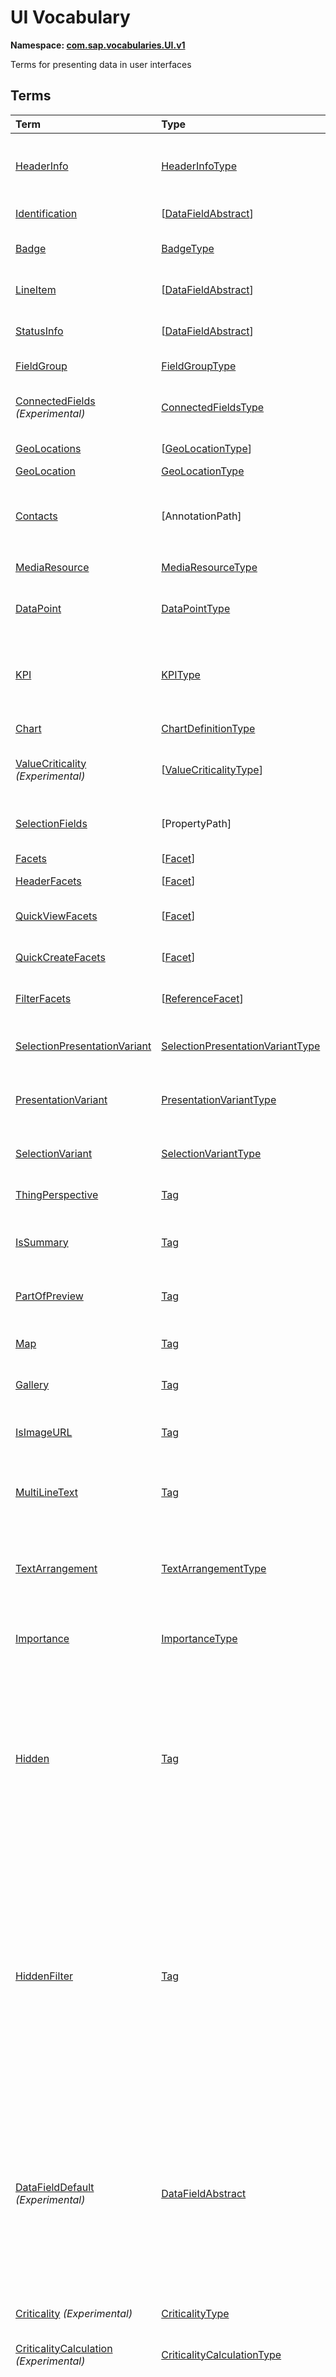 # UI Vocabulary
**Namespace: [com.sap.vocabularies.UI.v1](UI.xml)**

Terms for presenting data in user interfaces


## Terms

Term|Type|Description
:---|:---|:----------
[HeaderInfo](UI.xml#L35)|[HeaderInfoType](#HeaderInfoType)|<a name="HeaderInfo"></a>Information for the header area of an entity representation. HeaderInfo is mandatory for main entity types of the model
[Identification](UI.xml#L66)|\[[DataFieldAbstract](#DataFieldAbstract)\]|<a name="Identification"></a>Collection of fields identifying the object
[Badge](UI.xml#L71)|[BadgeType](#BadgeType)|<a name="Badge"></a>Information usually displayed in the form of a business card
[LineItem](UI.xml#L99)|\[[DataFieldAbstract](#DataFieldAbstract)\]|<a name="LineItem"></a>Collection of data fields for representation in a table or list
[StatusInfo](UI.xml#L104)|\[[DataFieldAbstract](#DataFieldAbstract)\]|<a name="StatusInfo"></a>Collection of data fields describing the status of an entity
[FieldGroup](UI.xml#L109)|[FieldGroupType](#FieldGroupType)|<a name="FieldGroup"></a>Group of fields with an optional label
[ConnectedFields](UI.xml#L123) *(Experimental)*|[ConnectedFieldsType](#ConnectedFieldsType)|<a name="ConnectedFields"></a>Group of semantically connected fields with a representation template and an optional label
[GeoLocations](UI.xml#L194)|\[[GeoLocationType](#GeoLocationType)\]|<a name="GeoLocations"></a>Collection of geographic locations
[GeoLocation](UI.xml#L198)|[GeoLocationType](#GeoLocationType)|<a name="GeoLocation"></a>Geographic location
[Contacts](UI.xml#L218)|\[AnnotationPath\]|<a name="Contacts"></a>Collection of contacts<p>Each collection item MUST reference an annotation of a Communication.Contact</p>
[MediaResource](UI.xml#L225)|[MediaResourceType](#MediaResourceType)|<a name="MediaResource"></a>Properties that describe a media resource
[DataPoint](UI.xml#L279)|[DataPointType](#DataPointType)|<a name="DataPoint"></a>Visualization of a single point of data, typically a number; may also be textual, e.g. a status value
[KPI](UI.xml#L569)|[KPIType](#KPIType)|<a name="KPI"></a>A Key Performance Indicator (KPI) bundles a SelectionVariant and a DataPoint, and provides details for progressive disclosure
[Chart](UI.xml#L618)|[ChartDefinitionType](#ChartDefinitionType)|<a name="Chart"></a>Visualization of multiple data points
[ValueCriticality](UI.xml#L797) *(Experimental)*|\[[ValueCriticalityType](#ValueCriticalityType)\]|<a name="ValueCriticality"></a>Assign criticalities to primitive values. This information can be used for semantic coloring.
[SelectionFields](UI.xml#L810)|\[PropertyPath\]|<a name="SelectionFields"></a>Properties that might be relevant for filtering a collection of entities of this type
[Facets](UI.xml#L819)|\[[Facet](#Facet)\]|<a name="Facets"></a>Collection of facets
[HeaderFacets](UI.xml#L823)|\[[Facet](#Facet)\]|<a name="HeaderFacets"></a>Facets for additional object header information
[QuickViewFacets](UI.xml#L827)|\[[Facet](#Facet)\]|<a name="QuickViewFacets"></a>Facets that may be used for a quick overview of the object
[QuickCreateFacets](UI.xml#L831)|\[[Facet](#Facet)\]|<a name="QuickCreateFacets"></a>Facets that may be used for a (quick) create of the object
[FilterFacets](UI.xml#L835)|\[[ReferenceFacet](#ReferenceFacet)\]|<a name="FilterFacets"></a>Facets that reference UI.FieldGroup annotations to group filterable fields
[SelectionPresentationVariant](UI.xml#L877)|[SelectionPresentationVariantType](#SelectionPresentationVariantType)|<a name="SelectionPresentationVariant"></a>A SelectionPresentationVariant bundles a Selection Variant and a Presentation Variant
[PresentationVariant](UI.xml#L903)|[PresentationVariantType](#PresentationVariantType)|<a name="PresentationVariant"></a>Defines how the result of a queried collection of entities is shaped and how this result is displayed
[SelectionVariant](UI.xml#L977)|[SelectionVariantType](#SelectionVariantType)|<a name="SelectionVariant"></a>A SelectionVariant denotes a combination of parameters and filters to query the annotated entity set
[ThingPerspective](UI.xml#L1109)|[Tag](https://github.com/oasis-tcs/odata-vocabularies/blob/master/vocabularies/Org.OData.Core.V1.md#Tag)|<a name="ThingPerspective"></a>This term is a Thing Perspective
[IsSummary](UI.xml#L1112)|[Tag](https://github.com/oasis-tcs/odata-vocabularies/blob/master/vocabularies/Org.OData.Core.V1.md#Tag)|<a name="IsSummary"></a>This Facet and all included Facets are the summary of the thing. At most one Facet of a thing can be tagged with this term
[PartOfPreview](UI.xml#L1117)|[Tag](https://github.com/oasis-tcs/odata-vocabularies/blob/master/vocabularies/Org.OData.Core.V1.md#Tag)|<a name="PartOfPreview"></a>This Facet and all included Facets are part of the Thing preview
[Map](UI.xml#L1121)|[Tag](https://github.com/oasis-tcs/odata-vocabularies/blob/master/vocabularies/Org.OData.Core.V1.md#Tag)|<a name="Map"></a>Target MUST reference a UI.GeoLocation, Communication.Address or a collection of these
[Gallery](UI.xml#L1126)|[Tag](https://github.com/oasis-tcs/odata-vocabularies/blob/master/vocabularies/Org.OData.Core.V1.md#Tag)|<a name="Gallery"></a>Target MUST reference a UI.MediaResource
[IsImageURL](UI.xml#L1131)|[Tag](https://github.com/oasis-tcs/odata-vocabularies/blob/master/vocabularies/Org.OData.Core.V1.md#Tag)|<a name="IsImageURL"></a>Properties and terms annotated with this term MUST contain a valid URL referencing an resource with a MIME type image
[MultiLineText](UI.xml#L1137)|[Tag](https://github.com/oasis-tcs/odata-vocabularies/blob/master/vocabularies/Org.OData.Core.V1.md#Tag)|<a name="MultiLineText"></a>Properties annotated with this annotation should be rendered as multi-line text (e.g. text area)
[TextArrangement](UI.xml#L1143)|[TextArrangementType](#TextArrangementType)|<a name="TextArrangement"></a>Describes the arrangement of a code or ID value and its text<p>If used for a single property the Common.Text annotation is annotated</p>
[Importance](UI.xml#L1170)|[ImportanceType](#ImportanceType)|<a name="Importance"></a>Expresses the importance of e.g. a DataField or an annotation
[Hidden](UI.xml#L1185)|[Tag](https://github.com/oasis-tcs/odata-vocabularies/blob/master/vocabularies/Org.OData.Core.V1.md#Tag)|<a name="Hidden"></a>Properties or facets (see UI.Facet) annotated with this term will not be rendered if the annotation evaluates to true.<p>Hidden properties usually carry technical information that is used for application control and is of no direct interest to end users. The annotation value may be an expression to dynamically hide or render the annotated feature.</p>
[HiddenFilter](UI.xml#L1192)|[Tag](https://github.com/oasis-tcs/odata-vocabularies/blob/master/vocabularies/Org.OData.Core.V1.md#Tag)|<a name="HiddenFilter"></a>Properties annotated with this term will not be rendered as filter criteria if the annotation evaluates to true.<p>Properties annotated with `HiddenFilter` are intended as parts of a `$filter` expression that cannot be directly influenced by end users. The properties will be rendered in all other places, e.g. table columns or form fields. This is in contrast to properties annotated with [`UI.Hidden`](#Hidden) that are not rendered at all.</p>
[DataFieldDefault](UI.xml#L1199) *(Experimental)*|[DataFieldAbstract](#DataFieldAbstract)|<a name="DataFieldDefault"></a>Default representation of a property as a datafield, e.g. when the property is added as a table column or form field via personalization<p>Only concrete subtypes of DataFieldAbstract can be used for a DataFieldDefault. For type `DataField` and its subtypes the annotation target SHOULD be the same property that is referenced via a path expression in the `Value` of the datafield.</p>
[Criticality](UI.xml#L1335) *(Experimental)*|[CriticalityType](#CriticalityType)|<a name="Criticality"></a>Service-calculated criticality, alternative to UI.CriticalityCalculation
[CriticalityCalculation](UI.xml#L1340) *(Experimental)*|[CriticalityCalculationType](#CriticalityCalculationType)|<a name="CriticalityCalculation"></a>Parameters for client-calculated criticality, alternative to UI.Criticality
[OrderBy](UI.xml#L1345) *(Experimental)*|PropertyPath|<a name="OrderBy"></a>Sort by the referenced property instead of by the annotated property<p>Example: annotated property `SizeCode` has string values XS, S, M, L, XL, referenced property SizeOrder has numeric values -2, -1, 0, 1, 2. Numeric ordering by SizeOrder will be more understandable than lexicographic ordering by SizeCode.</p>

## <a name="HeaderInfoType"></a>[HeaderInfoType](UI.xml#L40)


Property|Type|Description
:-------|:---|:----------
[TypeName](UI.xml#L41)|String|Name of the main entity type
[TypeNamePlural](UI.xml#L45)|String|Plural form of the name of the main entity type
[Title](UI.xml#L49)|[DataField](#DataField)|Title, e.g. for overview pages
[Description](UI.xml#L52)|[DataField](#DataField)|Description, e.g. for overview pages
[ImageUrl](UI.xml#L55)|URL|Image URL for an instance of the entity type. If the property ImageUrl has a valid value, it can be used for the visualization of the instance. If it is not available or not valid the property TypeImageUrl can be used instead.
[TypeImageUrl](UI.xml#L60)|URL|Image URL for the entity type

## <a name="BadgeType"></a>[BadgeType](UI.xml#L75)


Property|Type|Description
:-------|:---|:----------
[HeadLine](UI.xml#L76)|[DataField](#DataField)|Headline
[Title](UI.xml#L79)|[DataField](#DataField)|Title
[ImageUrl](UI.xml#L82)|URL|Image URL for an instance of the entity type. If the property ImageUrl has a valid value, it can be used for the visualization of the instance. If it is not available or not valid the property TypeImageUrl can be used instead.
[TypeImageUrl](UI.xml#L87)|URL|Image URL for the entity type
[MainInfo](UI.xml#L91)|[DataField](#DataField)|Main information on the business card
[SecondaryInfo](UI.xml#L94)|[DataField](#DataField)|Additional information on the business card

## <a name="FieldGroupType"></a>[FieldGroupType](UI.xml#L113)


Property|Type|Description
:-------|:---|:----------
[Label](UI.xml#L114)|String|Label for the field group
[Data](UI.xml#L118)|\[[DataFieldAbstract](#DataFieldAbstract)\]|Collection of data fields

## <a name="ConnectedFieldsType"></a>[ConnectedFieldsType](UI.xml#L152) *(Experimental)*
Group of semantically connected fields with a representation template and an optional label

Property|Type|Description
:-------|:---|:----------
[Label](UI.xml#L156)|String|Label for the connected fields
[Template](UI.xml#L160)|String|Template for representing the connected fields<p>Template variables are identifiers enclosed in curly braces, e.g. `{MaterialName} - {MaterialClassName}`. The `Data` collection assigns values to the template variables.</p>
[Data](UI.xml#L166)|[Dictionary](https://github.com/oasis-tcs/odata-vocabularies/blob/master/vocabularies/Org.OData.Core.V1.md#Dictionary)|Dictionary of template variables<p>Each template variable used in `Template` must be assigned a value here. The value must be of type [`UI.DataFieldAbstract`](#DataFieldAbstract)</p>

## <a name="GeoLocationType"></a>[GeoLocationType](UI.xml#L202)
Properties that define a geographic location

Property|Type|Description
:-------|:---|:----------
[Latitude](UI.xml#L204)|Double|Geographic latitude
[Longitude](UI.xml#L207)|Double|Geographic longitude
[Location](UI.xml#L210)|GeographyPoint|A point in a round-earth coordinate system
[Address](UI.xml#L213)|[AddressType](Communication.md#AddressType)|vCard-style address

## <a name="MediaResourceType"></a>[MediaResourceType](UI.xml#L229)


Property|Type|Description
:-------|:---|:----------
[Url](UI.xml#L230)|URL|URL of media resource
[ContentType](UI.xml#L234)|MediaType|Content type, such as application/pdf, video/x-flv, image/jpeg
[ByteSize](UI.xml#L238)|Int64|Resource size in bytes
[ChangedAt](UI.xml#L241)|DateTimeOffset|Date of last change
[Thumbnail](UI.xml#L244)|[ImageType](#ImageType)|Thumbnail image
[Title](UI.xml#L247)|[DataField](#DataField)|Resource title
[Description](UI.xml#L250)|[DataField](#DataField)|Resource description

## <a name="ImageType"></a>[ImageType](UI.xml#L254)


Property|Type|Description
:-------|:---|:----------
[Url](UI.xml#L255)|URL|URL of image
[Width](UI.xml#L259)|String|Width of image
[Height](UI.xml#L262)|String|Height of image

## <a name="DataPointType"></a>[DataPointType](UI.xml#L284)


Property|Type|Description
:-------|:---|:----------
[Title](UI.xml#L285)|String|Title of the data point
[Description](UI.xml#L289)|String|Short description
[LongDescription](UI.xml#L293)|String|Full description
[Value](UI.xml#L297)|PrimitiveType|Numeric value<p>               It could be annotated with either `UoM.ISOCurrency` or `UoM.Unit`.               Percentage values are annotated with `UoM.Unit = '%'`.               A renderer should take an optional `Common.Text` annotation into consideration.             </p>
[TargetValue](UI.xml#L307)|PrimitiveType|Target value
[ForecastValue](UI.xml#L310)|PrimitiveType|Forecast value
[MinimumValue](UI.xml#L313)|Decimal|Minimum value (for output rendering)
[MaximumValue](UI.xml#L316)|Decimal|Maximum value (for output rendering)
[ValueFormat](UI.xml#L319)|[NumberFormat](#NumberFormat)|Number format
[Visualization](UI.xml#L322)|[VisualizationType](#VisualizationType)|Preferred visualization
[SampleSize](UI.xml#L325)|PrimitiveType|Sample size used for the determination of the data point; should contain just integer value as Edm.Byte, Edm.SByte, Edm.Intxx, and Edm.Decimal with scale 0.
[ReferencePeriod](UI.xml#L332)|[ReferencePeriod](#ReferencePeriod)|Reference period
[Criticality](UI.xml#L335)|[CriticalityType](#CriticalityType)|Service-calculated criticality, alternative to CriticalityCalculation
[CriticalityRepresentation](UI.xml#L338) *(Experimental)*|[CriticalityRepresentationType](#CriticalityRepresentationType)|Decides if criticality is visualized in addition by means of an icon
[CriticalityCalculation](UI.xml#L342)|[CriticalityCalculationType](#CriticalityCalculationType)|Parameters for client-calculated criticality, alternative to Criticality
[Trend](UI.xml#L345)|[TrendType](#TrendType)|Service-calculated trend, alternative to TrendCalculation
[TrendCalculation](UI.xml#L348)|[TrendCalculationType](#TrendCalculationType)|Parameters for client-calculated trend, alternative to Trend
[Responsible](UI.xml#L351)|[ContactType](Communication.md#ContactType)|Contact person

## <a name="NumberFormat"></a>[NumberFormat](UI.xml#L356)
Describes how to visualise a number

Property|Type|Description
:-------|:---|:----------
[ScaleFactor](UI.xml#L358)|Decimal|Display value in *ScaleFactor* units, e.g. 1000 for k (kilo), 1e6 for M (Mega)
[NumberOfFractionalDigits](UI.xml#L362)|Byte|Number of fractional digits of the scaled value to be visualized

## <a name="VisualizationType"></a>[VisualizationType](UI.xml#L367)


Member|Value|Description
:-----|----:|:----------
[Number](UI.xml#L368)|0|Visualize as a number
[BulletChart](UI.xml#L371)|1|Visualize as bullet chart - requires TargetValue
[Progress](UI.xml#L374)|2|Visualize as progress indicator - requires TargetValue
[Rating](UI.xml#L377)|3|Visualize as partially or completely filled stars/hearts/... - requires TargetValue
[Donut](UI.xml#L381)|4|Visualize as donut, optionally with missing segment - requires TargetValue
[DeltaBulletChart](UI.xml#L384)|5|Visualize as delta bullet chart - requires TargetValue

## <a name="ReferencePeriod"></a>[ReferencePeriod](UI.xml#L389)
Reference period

Property|Type|Description
:-------|:---|:----------
[Description](UI.xml#L391)|String|Short description of the reference period
[Start](UI.xml#L395)|DateTimeOffset|Start of the reference period
[End](UI.xml#L398)|DateTimeOffset|End of the reference period

## <a name="CriticalityType"></a>[CriticalityType](UI.xml#L403)
Criticality of a value or status, represented e.g. via semantic colors (https://experience.sap.com/fiori-design-web/foundation/colors/#semantic-colors)

Member|Value|Description
:-----|----:|:----------
[VeryNegative](UI.xml#L406) *(Experimental)*|-1|Very negative / dark-red status - risk - out of stock - late
[Neutral](UI.xml#L410)|0|Neutral / grey status - inactive - open - in progress
[Negative](UI.xml#L413)|1|Negative / red status - attention - overload - alert
[Critical](UI.xml#L416)|2|Critical / orange status - warning
[Positive](UI.xml#L419)|3|Positive / green status - completed - available - on track - acceptable
[VeryPositive](UI.xml#L422) *(Experimental)*|4|Very positive / blue status - above max stock - excess

## <a name="CriticalityCalculationType"></a>[CriticalityCalculationType](UI.xml#L428): [CriticalityThresholdsType](#CriticalityThresholdsType)
Describes how to calculate the criticality of a value depending on the improvement direction


The calculation is done by comparing a value to the threshold values relevant for the specified improvement direction.

For improvement direction `Target`, the criticality is calculated using both low and high threshold values. It will be
  - Positive if the value is greater than or equal to AcceptanceRangeLowValue and lower than or equal to AcceptanceRangeHighValue
  - Neutral if the value is greater than or equal to ToleranceRangeLowValue and lower than AcceptanceRangeLowValue OR greater than AcceptanceRangeHighValue and lower than or equal to ToleranceRangeHighValue
  - Critical if the value is greater than or equal to DeviationRangeLowValue and lower than ToleranceRangeLowValue OR greater than ToleranceRangeHighValue  and lower than or equal to DeviationRangeHighValue
  - Negative if the value is lower than DeviationRangeLowValue or greater than DeviationRangeHighValue

For improvement direction `Minimize`, the criticality is calculated using the high threshold values. It is
  - Positive if the value is lower than or equal to AcceptanceRangeHighValue
  - Neutral if the value is  greater than AcceptanceRangeHighValue and lower than or equal to ToleranceRangeHighValue
  - Critical if the value is greater than ToleranceRangeHighValue and lower than or equal to DeviationRangeHighValue
  - Negative if the value is greater than DeviationRangeHighValue

For improvement direction `Maximize`, the criticality is calculated using the low threshold values. It is
  - Positive if the value is greater than or equal to AcceptanceRangeLowValue
  - Neutral if the value is less than AcceptanceRangeLowValue and greater than or equal to ToleranceRangeLowValue
  - Critical if the value is lower than ToleranceRangeLowValue and greater than or equal to DeviationRangeLowValue
  - Negative if the value is lower than DeviationRangeLowValue
             
Thresholds are optional. For unassigned values, defaults are determined in this order:
  - For DeviationRange, an omitted LowValue translates into the smallest possible number (-INF), an omitted HighValue translates into the largest possible number (+INF)
  - For ToleranceRange, an omitted LowValue will be initialized with DeviationRangeLowValue, an omitted HighValue will be initialized with DeviationRangeHighValue
  - For AcceptanceRange, an omitted LowValue will be initialized with ToleranceRangeLowValue, an omitted HighValue will be initialized with ToleranceRangeHighValue
          

Property|Type|Description
:-------|:---|:----------
[*AcceptanceRangeLowValue*](UI.xml#L473)|PrimitiveType|Lowest value that is considered positive
[*AcceptanceRangeHighValue*](UI.xml#L476)|PrimitiveType|Highest value that is considered positive
[*ToleranceRangeLowValue*](UI.xml#L479)|PrimitiveType|Lowest value that is considered neutral
[*ToleranceRangeHighValue*](UI.xml#L482)|PrimitiveType|Highest value that is considered neutral
[*DeviationRangeLowValue*](UI.xml#L485)|PrimitiveType|Lowest value that is considered critical
[*DeviationRangeHighValue*](UI.xml#L488)|PrimitiveType|Highest value that is considered critical
[ImprovementDirection](UI.xml#L459)|[ImprovementDirectionType](#ImprovementDirectionType)|Describes in which direction the value improves
[ConstantThresholds](UI.xml#L462) *(Experimental)*|\[[LevelThresholdsType](#LevelThresholdsType)\]|List of thresholds depending on the aggregation level as a set of constant values<p>Constant thresholds shall only be used in order to refine constant values given for the data point overall (aggregation level with empty collection of property paths), but not if the thresholds are based on other measure elements.</p>

## <a name="CriticalityThresholdsType"></a>[CriticalityThresholdsType](UI.xml#L471)
Thresholds for calculating the criticality of a value

**Derived Types:**
- [CriticalityCalculationType](#CriticalityCalculationType)
- [LevelThresholdsType](#LevelThresholdsType)

Property|Type|Description
:-------|:---|:----------
[AcceptanceRangeLowValue](UI.xml#L473)|PrimitiveType|Lowest value that is considered positive
[AcceptanceRangeHighValue](UI.xml#L476)|PrimitiveType|Highest value that is considered positive
[ToleranceRangeLowValue](UI.xml#L479)|PrimitiveType|Lowest value that is considered neutral
[ToleranceRangeHighValue](UI.xml#L482)|PrimitiveType|Highest value that is considered neutral
[DeviationRangeLowValue](UI.xml#L485)|PrimitiveType|Lowest value that is considered critical
[DeviationRangeHighValue](UI.xml#L488)|PrimitiveType|Highest value that is considered critical

## <a name="ImprovementDirectionType"></a>[ImprovementDirectionType](UI.xml#L493)
Describes which direction of a value change is seen as an improvement

Member|Value|Description
:-----|----:|:----------
[Minimize](UI.xml#L495)|1|Lower is better
[Target](UI.xml#L498)|2|Closer to the target is better
[Maximize](UI.xml#L501)|3|Higher is better

## <a name="LevelThresholdsType"></a>[LevelThresholdsType](UI.xml#L506): [CriticalityThresholdsType](#CriticalityThresholdsType) *(Experimental)*
Thresholds for an aggregation level

Property|Type|Description
:-------|:---|:----------
[*AcceptanceRangeLowValue*](UI.xml#L473)|PrimitiveType|Lowest value that is considered positive
[*AcceptanceRangeHighValue*](UI.xml#L476)|PrimitiveType|Highest value that is considered positive
[*ToleranceRangeLowValue*](UI.xml#L479)|PrimitiveType|Lowest value that is considered neutral
[*ToleranceRangeHighValue*](UI.xml#L482)|PrimitiveType|Highest value that is considered neutral
[*DeviationRangeLowValue*](UI.xml#L485)|PrimitiveType|Lowest value that is considered critical
[*DeviationRangeHighValue*](UI.xml#L488)|PrimitiveType|Highest value that is considered critical
[AggregationLevel](UI.xml#L509)|\[PropertyPath\]|An unordered tuple of dimensions, i.e. properties which are intended to be used for grouping in aggregating requests. In analytical UIs, e.g. an analytical chart, the aggregation level typically corresponds to the visible dimensions.

## <a name="TrendType"></a>[TrendType](UI.xml#L515)
The trend of a value

Member|Value|Description
:-----|----:|:----------
[StrongUp](UI.xml#L517)|1|Value grows strongly
[Up](UI.xml#L520)|2|Value grows
[Sideways](UI.xml#L523)|3|Value does not significantly grow or shrink
[Down](UI.xml#L526)|4|Value shrinks
[StrongDown](UI.xml#L529)|5|Value shrinks strongly

## <a name="TrendCalculationType"></a>[TrendCalculationType](UI.xml#L534)
Describes how to calculate the trend of a value


By default, the calculation is done by comparing the difference between Value and ReferenceValue to the threshold values. 
If IsRelativeDifference is set, the difference of Value and ReferenceValue is divided by ReferenceValue and the relative difference is compared.

The trend is 
  - StrongUp if the difference is greater than or equal to StrongUpDifference
  - Up if the difference is less than StrongUpDifference and greater than or equal to UpDifference
  - Sideways if the difference  is less than UpDifference and greater than DownDifference
  - Down if the difference is greater than StrongDownDifference and lower than or equal to DownDifference
  - StrongDown if the difference is lower than or equal to StrongDownDifference

Property|Type|Description
:-------|:---|:----------
[ReferenceValue](UI.xml#L548)|PrimitiveType|Reference value for the calculation, e.g. number of sales for the last year
[IsRelativeDifference](UI.xml#L552)|Boolean|Calculate with a relative difference
[UpDifference](UI.xml#L555)|Decimal|Threshold for Up
[StrongUpDifference](UI.xml#L558)|Decimal|Threshold for StrongUp
[DownDifference](UI.xml#L561)|Decimal|Threshold for Down
[StrongDownDifference](UI.xml#L564)|Decimal|Threshold for StrongDown

## <a name="KPIType"></a>[KPIType](UI.xml#L575)


Property|Type|Description
:-------|:---|:----------
[ID](UI.xml#L576)|String|Optional identifier to reference this instance from an external context
[ShortDescription](UI.xml#L581) *(Experimental)*|String|Very short description
[SelectionVariant](UI.xml#L586)|[SelectionVariantType](#SelectionVariantType)|Selection variant, either specified inline or referencing another annotation via Path
[DataPoint](UI.xml#L590)|[DataPointType](#DataPointType)|Data point, either specified inline or referencing another annotation via Path
[Detail](UI.xml#L594)|[KPIDetailType](#KPIDetailType)|Contains information about KPI details, especially drill-down presentations

## <a name="KPIDetailType"></a>[KPIDetailType](UI.xml#L599)


Property|Type|Description
:-------|:---|:----------
[DefaultPresentationVariant](UI.xml#L600)|[PresentationVariantType](#PresentationVariantType)|Presentation variant, either specified inline or referencing another annotation via Path
[AlternativePresentationVariants](UI.xml#L604)|\[[PresentationVariantType](#PresentationVariantType)\]|A list of alternative presentation variants, either specified inline or referencing another annotation via Path
[SemanticObject](UI.xml#L608)|String|Name of the Semantic Object. If not specified, use Semantic Object annotated at the property referenced in KPI/DataPoint/Value
[Action](UI.xml#L612)|String|Name of the Action on the Semantic Object. If not specified, let user choose which of the available actions to trigger.

## <a name="ChartDefinitionType"></a>[ChartDefinitionType](UI.xml#L622)


Property|Type|Description
:-------|:---|:----------
[Title](UI.xml#L623)|String|Title of the chart
[Description](UI.xml#L627)|String|Short description
[ChartType](UI.xml#L631)|[ChartType](#ChartType)|Chart type
[AxisScaling](UI.xml#L634)|[ChartAxisScalingType](#ChartAxisScalingType)|Describes the scale of the chart value axes
[Measures](UI.xml#L637)|\[PropertyPath\]|Measures of the chart, e.g. size and color in a bubble chart
[MeasureAttributes](UI.xml#L640)|\[[ChartMeasureAttributeType](#ChartMeasureAttributeType)\]|Describes Attributes for Measures. All Measures used in this collection must also be part of the Measures Property.
[Dimensions](UI.xml#L645)|\[PropertyPath\]|Dimensions of the chart, e.g. x- and y-axis of a bubble chart
[DimensionAttributes](UI.xml#L648)|\[[ChartDimensionAttributeType](#ChartDimensionAttributeType)\]|Describes Attributes for Dimensions. All Dimensions used in this collection must also be part of the Dimensions Property.
[Actions](UI.xml#L653)|\[[DataFieldForActionAbstract](#DataFieldForActionAbstract)\]|Available actions

## <a name="ChartType"></a>[ChartType](UI.xml#L658)


Member|Value|Description
:-----|----:|:----------
[Column](UI.xml#L659)|0|
[ColumnStacked](UI.xml#L660)|1|
[ColumnDual](UI.xml#L661)|2|
[ColumnStackedDual](UI.xml#L662)|3|
[ColumnStacked100](UI.xml#L663)|4|
[ColumnStackedDual100](UI.xml#L664)|5|
[Bar](UI.xml#L665)|6|
[BarStacked](UI.xml#L666)|7|
[BarDual](UI.xml#L667)|8|
[BarStackedDual](UI.xml#L668)|9|
[BarStacked100](UI.xml#L669)|10|
[BarStackedDual100](UI.xml#L670)|11|
[Area](UI.xml#L671)|12|
[AreaStacked](UI.xml#L672)|13|
[AreaStacked100](UI.xml#L673)|14|
[HorizontalArea](UI.xml#L674)|15|
[HorizontalAreaStacked](UI.xml#L675)|16|
[HorizontalAreaStacked100](UI.xml#L676)|17|
[Line](UI.xml#L677)|18|
[LineDual](UI.xml#L678)|19|
[Combination](UI.xml#L679)|20|
[CombinationStacked](UI.xml#L680)|21|
[CombinationDual](UI.xml#L681)|22|
[CombinationStackedDual](UI.xml#L682)|23|
[HorizontalCombinationStacked](UI.xml#L683)|24|
[Pie](UI.xml#L684)|25|
[Donut](UI.xml#L685)|26|
[Scatter](UI.xml#L686)|27|
[Bubble](UI.xml#L687)|28|
[Radar](UI.xml#L688)|29|
[HeatMap](UI.xml#L689)|30|
[TreeMap](UI.xml#L690)|31|
[Waterfall](UI.xml#L691)|32|
[Bullet](UI.xml#L692)|33|
[VerticalBullet](UI.xml#L693)|34|
[HorizontalWaterfall](UI.xml#L694)|35|
[HorizontalCombinationDual](UI.xml#L695)|36|
[HorizontalCombinationStackedDual](UI.xml#L696)|37|

## <a name="ChartAxisScalingType"></a>[ChartAxisScalingType](UI.xml#L700)


Property|Type|Description
:-------|:---|:----------
[ScaleBehavior](UI.xml#L701)|[ChartAxisScaleBehaviorType](#ChartAxisScaleBehaviorType)|Scale is fixed or adapts automatically to rendered values
[AutoScaleBehavior](UI.xml#L704)|[ChartAxisAutoScaleBehaviorType](#ChartAxisAutoScaleBehaviorType)|Settings for automatic scaling
[FixedScaleMultipleStackedMeasuresBoundaryValues](UI.xml#L707)|[FixedScaleMultipleStackedMeasuresBoundaryValuesType](#FixedScaleMultipleStackedMeasuresBoundaryValuesType)|Boundary values for fixed scaling of a stacking chart type with multiple measures

## <a name="ChartAxisScaleBehaviorType"></a>[ChartAxisScaleBehaviorType](UI.xml#L712)


Member|Value|Description
:-----|----:|:----------
[AutoScale](UI.xml#L713)|0|Value axes scale automatically
[FixedScale](UI.xml#L716)|1|Fixed minimum and maximum values are applied, which are derived from the @UI.MeasureAttributes.DataPoint/MinimumValue and .../MaximumValue annotation by default. For stacking chart types with multiple measures, they are taken from ChartAxisScalingType/FixedScaleMultipleStackedMeasuresBoundaryValues.

## <a name="ChartAxisAutoScaleBehaviorType"></a>[ChartAxisAutoScaleBehaviorType](UI.xml#L725)


Property|Type|Description
:-------|:---|:----------
[ZeroAlwaysVisible](UI.xml#L726)|Boolean|Forces the value axis to always display the zero value
[DataScope](UI.xml#L729)|[ChartAxisAutoScaleDataScopeType](#ChartAxisAutoScaleDataScopeType)|Determines the automatic scaling

## <a name="ChartAxisAutoScaleDataScopeType"></a>[ChartAxisAutoScaleDataScopeType](UI.xml#L734)


Member|Value|Description
:-----|----:|:----------
[DataSet](UI.xml#L735)|0|Minimum and maximum axes values are determined from the entire data set
[VisibleData](UI.xml#L738)|1|Minimum and maximum axes values are determined from the currently visible data. Scrolling will change the scale.

## <a name="FixedScaleMultipleStackedMeasuresBoundaryValuesType"></a>[FixedScaleMultipleStackedMeasuresBoundaryValuesType](UI.xml#L743)


Property|Type|Description
:-------|:---|:----------
[MinimumValue](UI.xml#L744)|Decimal|Minimum value on value axes
[MaximumValue](UI.xml#L747)|Decimal|Maximum value on value axes

## <a name="ChartDimensionAttributeType"></a>[ChartDimensionAttributeType](UI.xml#L752)


Property|Type|Description
:-------|:---|:----------
[Dimension](UI.xml#L753)|PropertyPath|
[Role](UI.xml#L754)|[ChartDimensionRoleType](#ChartDimensionRoleType)|
[HierarchyLevel](UI.xml#L755) *(Experimental)*|Int32|For a dimension with a hierarchy, members are selected from this level. The root node of the hierarchy is at level 0.
[ValuesForSequentialColorLevels](UI.xml#L760) *(Experimental)*|\[PrimitiveType\]|All values in this collection should be assigned to levels of the same color.
[EmphasizedValues](UI.xml#L765) *(Experimental)*|\[PrimitiveType\]|All values in this collection should be emphasized.

## <a name="ChartMeasureAttributeType"></a>[ChartMeasureAttributeType](UI.xml#L771)


Property|Type|Description
:-------|:---|:----------
[Measure](UI.xml#L772)|PropertyPath|
[Role](UI.xml#L773)|[ChartMeasureRoleType](#ChartMeasureRoleType)|
[DataPoint](UI.xml#L774)|AnnotationPath|Annotation path MUST end in UI.DataPoint and the DataPoint Value must be the same property as in Measure
[UseSequentialColorLevels](UI.xml#L778) *(Experimental)*|Boolean|All measures for which this setting is true should be assigned to levels of the same color.

## <a name="ChartDimensionRoleType"></a>[ChartDimensionRoleType](UI.xml#L785)


Member|Value|Description
:-----|----:|:----------
[Category](UI.xml#L786)|0|
[Series](UI.xml#L787)|1|
[Category2](UI.xml#L788)|2|

## <a name="ChartMeasureRoleType"></a>[ChartMeasureRoleType](UI.xml#L791)


Member|Value|Description
:-----|----:|:----------
[Axis1](UI.xml#L792)|0|
[Axis2](UI.xml#L793)|1|
[Axis3](UI.xml#L794)|2|

## <a name="ValueCriticalityType"></a>[ValueCriticalityType](UI.xml#L802) *(Experimental)*
Assigns a fixed criticality to a primitive value. This information can be used for semantic coloring.

Property|Type|Description
:-------|:---|:----------
[Value](UI.xml#L806)|PrimitiveType|
[Criticality](UI.xml#L807)|[CriticalityType](#CriticalityType)|

## <a name="Facet"></a>[*Facet*](UI.xml#L839)
Abstract base type for facets

**Derived Types:**
- [CollectionFacet](#CollectionFacet)
- [ReferenceFacet](#ReferenceFacet)
- [ReferenceURLFacet](#ReferenceURLFacet)

Property|Type|Description
:-------|:---|:----------
[Label](UI.xml#L841)|String|Facet label
[ID](UI.xml#L845)|String|Unique identifier of a facet. ID should be stable, as long as the perceived semantics of the facet is unchanged.

## <a name="CollectionFacet"></a>[CollectionFacet](UI.xml#L850): [Facet](#Facet)
Collection of facets

Property|Type|Description
:-------|:---|:----------
[*Label*](UI.xml#L841)|String|Facet label
[*ID*](UI.xml#L845)|String|Unique identifier of a facet. ID should be stable, as long as the perceived semantics of the facet is unchanged.
[Facets](UI.xml#L852)|\[[Facet](#Facet)\]|Nested facets. An empty collection may be used as a placeholder for content added via extension points.

## <a name="ReferenceFacet"></a>[ReferenceFacet](UI.xml#L857): [Facet](#Facet)
Facet that refers to a thing perspective, e.g. LineItem

Property|Type|Description
:-------|:---|:----------
[*Label*](UI.xml#L841)|String|Facet label
[*ID*](UI.xml#L845)|String|Unique identifier of a facet. ID should be stable, as long as the perceived semantics of the facet is unchanged.
[Target](UI.xml#L859)|AnnotationPath|Referenced information: Communication.Contact, Communication.Address, or a term that is tagged with UI.ThingPerspective, e.g. UI.StatusInfo, UI.LineItem, UI.Identification, UI.FieldGroup, UI.Badge

## <a name="ReferenceURLFacet"></a>[ReferenceURLFacet](UI.xml#L864): [Facet](#Facet)
Facet that refers to a URL

Property|Type|Description
:-------|:---|:----------
[*Label*](UI.xml#L841)|String|Facet label
[*ID*](UI.xml#L845)|String|Unique identifier of a facet. ID should be stable, as long as the perceived semantics of the facet is unchanged.
[Url](UI.xml#L866)|URL|URL of referenced information
[UrlContentType](UI.xml#L870)|MediaType|Media type of referenced information

## <a name="SelectionPresentationVariantType"></a>[SelectionPresentationVariantType](UI.xml#L883)


Property|Type|Description
:-------|:---|:----------
[ID](UI.xml#L884)|String|Optional identifier to reference this variant from an external context
[Text](UI.xml#L889)|String|Name of the bundling variant
[SelectionVariant](UI.xml#L893)|[SelectionVariantType](#SelectionVariantType)|Selection variant, either specified inline or referencing another annotation via Path
[PresentationVariant](UI.xml#L897)|[PresentationVariantType](#PresentationVariantType)|Presentation variant, either specified inline or referencing another annotation via Path

## <a name="PresentationVariantType"></a>[PresentationVariantType](UI.xml#L909)


Property|Type|Description
:-------|:---|:----------
[ID](UI.xml#L910)|String|Optional identifier to reference this variant from an external context
[Text](UI.xml#L913)|String|Name of the presentation variant
[MaxItems](UI.xml#L917)|Int32|Maximum number of items that should be included in the result
[SortOrder](UI.xml#L920)|\[[SortOrderType](Common.md#SortOrderType)\]|Collection can be provided inline or as a reference to a Common.SortOrder annotation via Path
[GroupBy](UI.xml#L924)|\[PropertyPath\]|Sequence of groupable properties p1, p2, ... defining how the result is composed of instances representing groups, one for each combination of value properties in the queried collection. The sequence specifies a certain level of aggregation for the queried collection, and every group instance will provide aggregated values for properties that are aggregatable. Moreover, the series of sub-sequences (p1), (p1, p2), ... forms a leveled hierarchy, which may become relevant in combination with `InitialExpansionLevel`.
[TotalBy](UI.xml#L933)|\[PropertyPath\]|Sub-sequence q1, q2, ... of properties p1, p2, ... specified in GroupBy. With this, additional levels of aggregation are requested in addition to the most granular level defined by GroupBy: Every element in the series of sub-sequences (q1), (q1, q2), ... introduces an additional aggregation level included in the result.
[Total](UI.xml#L940)|\[PropertyPath\]|Aggregatable properties for which aggregated values should be provided for the additional aggregation levels specified in TotalBy.
[IncludeGrandTotal](UI.xml#L945)|Boolean|Result should include a grand total for the properties specified in Total
[InitialExpansionLevel](UI.xml#L948)|Int32|Level up to which the hierarchy defined for the queried collection should be expanded initially. The hierarchy may be implicitly imposed by the sequence of the GroupBy, or by an explicit hierarchy annotation.
[Visualizations](UI.xml#L954)|\[AnnotationPath\]|Lists available visualization types. Currently supported types are `UI.LineItem`, `UI.Chart`, and `UI.DataPoint`. For each type, no more than a single annotation is meaningful. Multiple instances of the same visualization type shall be modeled with different presentation variants. A reference to `UI.Lineitem` should always be part of collection (least common denominator for renderers). The first entry of the collection is the default visualization.
[RequestAtLeast](UI.xml#L964)|\[PropertyPath\]|Properties that should always be included in the result of the queried collection
[SelectionFields](UI.xml#L968) *(Experimental)*|\[PropertyPath\]|Properties that should be presented for filtering a collection of entities. Can be provided inline or as a reference to a `UI.SelectionFields` annotation via Path.

## <a name="SelectionVariantType"></a>[SelectionVariantType](UI.xml#L982)


Property|Type|Description
:-------|:---|:----------
[ID](UI.xml#L983)|String|May contain identifier to reference this instance from an external context
[Text](UI.xml#L988)|String|Name of the selection variant
[Parameters](UI.xml#L992)|\[[ParameterAbstract](#ParameterAbstract)\]|Parameters of the selection variant
[FilterExpression](UI.xml#L995)|String|Filter string for query part of URL, without `$filter=`
[SelectOptions](UI.xml#L1000)|\[[SelectOptionType](#SelectOptionType)\]|ABAP Select Options Pattern

## <a name="ParameterAbstract"></a>[*ParameterAbstract*](UI.xml#L1007)
Key property of a parameter entity type

**Derived Types:**
- [Parameter](#Parameter)
- [IntervalParameter](#IntervalParameter)

## <a name="Parameter"></a>[Parameter](UI.xml#L1010): [ParameterAbstract](#ParameterAbstract)
Single-valued parameter

Property|Type|Description
:-------|:---|:----------
[PropertyName](UI.xml#L1012)|PropertyPath|Path to a key property of a parameter entity type
[PropertyValue](UI.xml#L1015)|PrimitiveType|Value for the key property

## <a name="IntervalParameter"></a>[IntervalParameter](UI.xml#L1019): [ParameterAbstract](#ParameterAbstract)
Interval parameter formed with a 'from' and a 'to' property

Property|Type|Description
:-------|:---|:----------
[PropertyNameFrom](UI.xml#L1021)|PropertyPath|Path to the 'from' property of a parameter entity type
[PropertyValueFrom](UI.xml#L1024)|PrimitiveType|Value for the 'from' property
[PropertyNameTo](UI.xml#L1027)|PropertyPath|Path to the 'to' property of a parameter entity type
[PropertyValueTo](UI.xml#L1030)|PrimitiveType|Value for the 'to' property

## <a name="SelectOptionType"></a>[SelectOptionType](UI.xml#L1035)
List of value ranges for a single property

Property|Type|Description
:-------|:---|:----------
[PropertyName](UI.xml#L1037)|PropertyPath|Path to the property
[Ranges](UI.xml#L1040)|\[[SelectionRangeType](#SelectionRangeType)\]|List of value ranges

## <a name="SelectionRangeType"></a>[SelectionRangeType](UI.xml#L1045)
Value range. If the range option only requires a single value, the value must be in the property Low

Property|Type|Description
:-------|:---|:----------
[Sign](UI.xml#L1049)|[SelectionRangeSignType](#SelectionRangeSignType)|Include or exclude values
[Option](UI.xml#L1052)|[SelectionRangeOptionType](#SelectionRangeOptionType)|Comparison operator
[Low](UI.xml#L1055)|PrimitiveType|Single value or lower interval boundary
[High](UI.xml#L1058)|PrimitiveType|Upper interval boundary

## <a name="SelectionRangeSignType"></a>[SelectionRangeSignType](UI.xml#L1063)


Member|Value|Description
:-----|----:|:----------
[I](UI.xml#L1064)|0|Inclusive
[E](UI.xml#L1067)|1|Exclusive

## <a name="SelectionRangeOptionType"></a>[SelectionRangeOptionType](UI.xml#L1072)
Comparison operator

Member|Value|Description
:-----|----:|:----------
[EQ](UI.xml#L1074)|0|Equal to
[BT](UI.xml#L1077)|1|Between
[CP](UI.xml#L1080)|2|Contains pattern
[LE](UI.xml#L1083)|3|Less than or equal to
[GE](UI.xml#L1086)|4|Greater than or equal to
[NE](UI.xml#L1089)|5|Not equal to
[NB](UI.xml#L1092)|6|Not between
[NP](UI.xml#L1095)|7|Does not contain pattern
[GT](UI.xml#L1098)|8|Greater than
[LT](UI.xml#L1101)|9|Less than

## <a name="TextArrangementType"></a>[TextArrangementType](UI.xml#L1147)


Member|Value|Description
:-----|----:|:----------
[TextFirst](UI.xml#L1148)|0|Text is first, followed by the code/ID (e.g. in parentheses)
[TextLast](UI.xml#L1151)|1|Code/ID is first, followed by the text (e.g. separated by a dash)
[TextSeparate](UI.xml#L1154)|2|Code/ID and text are represented separately
[TextOnly](UI.xml#L1157)|3|Only text is represented, code/ID is hidden (e.g. for UUIDs)

## <a name="ImportanceType"></a>[ImportanceType](UI.xml#L1173)


Member|Value|Description
:-----|----:|:----------
[High](UI.xml#L1174)|0|High importance
[Medium](UI.xml#L1177)|1|Medium importance
[Low](UI.xml#L1180)|2|Low importance

## <a name="DataFieldAbstract"></a>[*DataFieldAbstract*](UI.xml#L1207)


**Derived Types:**
- [DataFieldForAnnotation](#DataFieldForAnnotation)
- *[DataFieldForActionAbstract](#DataFieldForActionAbstract)*
  - [DataFieldForAction](#DataFieldForAction)
  - [DataFieldForIntentBasedNavigation](#DataFieldForIntentBasedNavigation)
- [DataField](#DataField)
  - [DataFieldWithAction](#DataFieldWithAction)
  - [DataFieldWithIntentBasedNavigation](#DataFieldWithIntentBasedNavigation)
  - [DataFieldWithNavigationPath](#DataFieldWithNavigationPath)
  - [DataFieldWithUrl](#DataFieldWithUrl)

Property|Type|Description
:-------|:---|:----------
[Label](UI.xml#L1208)|String|A short, human-readable text suitable for labels and captions in UIs
[Criticality](UI.xml#L1212)|[CriticalityType](#CriticalityType)|Criticality of the data field value
[CriticalityRepresentation](UI.xml#L1215)|[CriticalityRepresentationType](#CriticalityRepresentationType)|Decides if criticality is visualized in addition by means of an icon
[IconUrl](UI.xml#L1218)|URL|Optional icon to decorate the value

## <a name="CriticalityRepresentationType"></a>[CriticalityRepresentationType](UI.xml#L1224)


Member|Value|Description
:-----|----:|:----------
[WithIcon](UI.xml#L1225)|0|Criticality is represented with an icon
[WithoutIcon](UI.xml#L1228)|1|Criticality is represented without icon, e.g. only via text color

## <a name="DataFieldForAnnotation"></a>[DataFieldForAnnotation](UI.xml#L1233): [DataFieldAbstract](#DataFieldAbstract)


Property|Type|Description
:-------|:---|:----------
[*Label*](UI.xml#L1208)|String|A short, human-readable text suitable for labels and captions in UIs
[*Criticality*](UI.xml#L1212)|[CriticalityType](#CriticalityType)|Criticality of the data field value
[*CriticalityRepresentation*](UI.xml#L1215)|[CriticalityRepresentationType](#CriticalityRepresentationType)|Decides if criticality is visualized in addition by means of an icon
[*IconUrl*](UI.xml#L1218)|URL|Optional icon to decorate the value
[Target](UI.xml#L1234)|AnnotationPath|Target MUST reference an annotation of terms Communication.Contact, Communication.Address, UI.DataPoint, UI.Chart, UI.FieldGroup, or UI.ConnectedFields

## <a name="DataFieldForActionAbstract"></a>[*DataFieldForActionAbstract*](UI.xml#L1240): [DataFieldAbstract](#DataFieldAbstract)
Abstract type to bundle DataFieldForAction and DataFieldForIntentBasedNavigation

**Derived Types:**
- [DataFieldForAction](#DataFieldForAction)
- [DataFieldForIntentBasedNavigation](#DataFieldForIntentBasedNavigation)

Property|Type|Description
:-------|:---|:----------
[*Label*](UI.xml#L1208)|String|A short, human-readable text suitable for labels and captions in UIs
[*Criticality*](UI.xml#L1212)|[CriticalityType](#CriticalityType)|Criticality of the data field value
[*CriticalityRepresentation*](UI.xml#L1215)|[CriticalityRepresentationType](#CriticalityRepresentationType)|Decides if criticality is visualized in addition by means of an icon
[*IconUrl*](UI.xml#L1218)|URL|Optional icon to decorate the value
[Inline](UI.xml#L1243)|Boolean|Action should be placed close to (or even inside) the visualized term
[Determining](UI.xml#L1246)|Boolean|Determines whether the action completes a process step (e.g. approve, reject).

## <a name="DataFieldForAction"></a>[DataFieldForAction](UI.xml#L1252): [DataFieldForActionAbstract](#DataFieldForActionAbstract)
The action is NOT tied to a data value (in contrast to DataFieldWithAction)

Property|Type|Description
:-------|:---|:----------
[*Label*](UI.xml#L1208)|String|A short, human-readable text suitable for labels and captions in UIs
[*Criticality*](UI.xml#L1212)|[CriticalityType](#CriticalityType)|Criticality of the data field value
[*CriticalityRepresentation*](UI.xml#L1215)|[CriticalityRepresentationType](#CriticalityRepresentationType)|Decides if criticality is visualized in addition by means of an icon
[*IconUrl*](UI.xml#L1218)|URL|Optional icon to decorate the value
[*Inline*](UI.xml#L1243)|Boolean|Action should be placed close to (or even inside) the visualized term
[*Determining*](UI.xml#L1246)|Boolean|Determines whether the action completes a process step (e.g. approve, reject).
[Action](UI.xml#L1254)|[QualifiedName](Common.md#QualifiedName)|Qualified name of an Action, Function, ActionImport or FunctionImport in scope
[InvocationGrouping](UI.xml#L1258)|[OperationGroupingType](#OperationGroupingType)|Expresses how invocations of this action on multiple instances should be grouped

## <a name="OperationGroupingType"></a>[OperationGroupingType](UI.xml#L1263)


Member|Value|Description
:-----|----:|:----------
[Isolated](UI.xml#L1264)|0|
[ChangeSet](UI.xml#L1265)|1|

## <a name="DataFieldForIntentBasedNavigation"></a>[DataFieldForIntentBasedNavigation](UI.xml#L1268): [DataFieldForActionAbstract](#DataFieldForActionAbstract)
The navigation intent is is expressed as a Semantic Object and optionally an Action on that object

The navigation intent is NOT tied to a data value (in contrast to DataFieldWithIntentBasedNavigation), the data field represents a navigation trigger.

Property|Type|Description
:-------|:---|:----------
[*Label*](UI.xml#L1208)|String|A short, human-readable text suitable for labels and captions in UIs
[*Criticality*](UI.xml#L1212)|[CriticalityType](#CriticalityType)|Criticality of the data field value
[*CriticalityRepresentation*](UI.xml#L1215)|[CriticalityRepresentationType](#CriticalityRepresentationType)|Decides if criticality is visualized in addition by means of an icon
[*IconUrl*](UI.xml#L1218)|URL|Optional icon to decorate the value
[*Inline*](UI.xml#L1243)|Boolean|Action should be placed close to (or even inside) the visualized term
[*Determining*](UI.xml#L1246)|Boolean|Determines whether the action completes a process step (e.g. approve, reject).
[SemanticObject](UI.xml#L1273)|String|Name of the Semantic Object
[Action](UI.xml#L1276)|String|Name of the Action on the Semantic Object. If not specified, let user choose which of the available actions to trigger.
[RequiresContext](UI.xml#L1280)|Boolean|Determines whether a context needs to be passed to the target of this navigation.

## <a name="DataField"></a>[DataField](UI.xml#L1286): [DataFieldAbstract](#DataFieldAbstract)


**Derived Types:**
- [DataFieldWithAction](#DataFieldWithAction)
- [DataFieldWithIntentBasedNavigation](#DataFieldWithIntentBasedNavigation)
- [DataFieldWithNavigationPath](#DataFieldWithNavigationPath)
- [DataFieldWithUrl](#DataFieldWithUrl)

Property|Type|Description
:-------|:---|:----------
[*Label*](UI.xml#L1208)|String|A short, human-readable text suitable for labels and captions in UIs
[*Criticality*](UI.xml#L1212)|[CriticalityType](#CriticalityType)|Criticality of the data field value
[*CriticalityRepresentation*](UI.xml#L1215)|[CriticalityRepresentationType](#CriticalityRepresentationType)|Decides if criticality is visualized in addition by means of an icon
[*IconUrl*](UI.xml#L1218)|URL|Optional icon to decorate the value
[Value](UI.xml#L1287)|PrimitiveType|The data field's value

## <a name="DataFieldWithAction"></a>[DataFieldWithAction](UI.xml#L1293): [DataField](#DataField)
The action is tied to a data value which could be render as a button or link that triggers the action. This is in contrast to DataFieldForAction which is not tied to a specific data value.

Property|Type|Description
:-------|:---|:----------
[*Label*](UI.xml#L1208)|String|A short, human-readable text suitable for labels and captions in UIs
[*Criticality*](UI.xml#L1212)|[CriticalityType](#CriticalityType)|Criticality of the data field value
[*CriticalityRepresentation*](UI.xml#L1215)|[CriticalityRepresentationType](#CriticalityRepresentationType)|Decides if criticality is visualized in addition by means of an icon
[*IconUrl*](UI.xml#L1218)|URL|Optional icon to decorate the value
[*Value*](UI.xml#L1287)|PrimitiveType|The data field's value
[Action](UI.xml#L1296)|[QualifiedName](Common.md#QualifiedName)|Qualified name of an Action, Function, ActionImport or FunctionImport in scope

## <a name="DataFieldWithIntentBasedNavigation"></a>[DataFieldWithIntentBasedNavigation](UI.xml#L1302): [DataField](#DataField)
The navigation intent is is expressed as a Semantic Object and optionally an Action on that object

The navigation intent is tied to a data value which should be rendered as a hyperlink. This is in contrast to DataFieldForIntentBasedNavigation which is not tied to a specific data value.

Property|Type|Description
:-------|:---|:----------
[*Label*](UI.xml#L1208)|String|A short, human-readable text suitable for labels and captions in UIs
[*Criticality*](UI.xml#L1212)|[CriticalityType](#CriticalityType)|Criticality of the data field value
[*CriticalityRepresentation*](UI.xml#L1215)|[CriticalityRepresentationType](#CriticalityRepresentationType)|Decides if criticality is visualized in addition by means of an icon
[*IconUrl*](UI.xml#L1218)|URL|Optional icon to decorate the value
[*Value*](UI.xml#L1287)|PrimitiveType|The data field's value
[SemanticObject](UI.xml#L1307)|String|Name of the Semantic Object
[Action](UI.xml#L1310)|String|Name of the Action on the Semantic Object. If not specified, let user choose which of the available actions to trigger.

## <a name="DataFieldWithNavigationPath"></a>[DataFieldWithNavigationPath](UI.xml#L1316): [DataField](#DataField)


Property|Type|Description
:-------|:---|:----------
[*Label*](UI.xml#L1208)|String|A short, human-readable text suitable for labels and captions in UIs
[*Criticality*](UI.xml#L1212)|[CriticalityType](#CriticalityType)|Criticality of the data field value
[*CriticalityRepresentation*](UI.xml#L1215)|[CriticalityRepresentationType](#CriticalityRepresentationType)|Decides if criticality is visualized in addition by means of an icon
[*IconUrl*](UI.xml#L1218)|URL|Optional icon to decorate the value
[*Value*](UI.xml#L1287)|PrimitiveType|The data field's value
[Target](UI.xml#L1317)|NavigationPropertyPath|Contains either a navigation property or a term cast, where term is of type Edm.EntityType or a concrete entity type or a collection of these types

## <a name="DataFieldWithUrl"></a>[DataFieldWithUrl](UI.xml#L1324): [DataField](#DataField)


Property|Type|Description
:-------|:---|:----------
[*Label*](UI.xml#L1208)|String|A short, human-readable text suitable for labels and captions in UIs
[*Criticality*](UI.xml#L1212)|[CriticalityType](#CriticalityType)|Criticality of the data field value
[*CriticalityRepresentation*](UI.xml#L1215)|[CriticalityRepresentationType](#CriticalityRepresentationType)|Decides if criticality is visualized in addition by means of an icon
[*IconUrl*](UI.xml#L1218)|URL|Optional icon to decorate the value
[*Value*](UI.xml#L1287)|PrimitiveType|The data field's value
[Url](UI.xml#L1325)|URL|Target of the hyperlink
[UrlContentType](UI.xml#L1329)|MediaType|Media type of the hyperlink target, e.g. `video/mp4`
